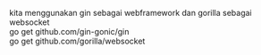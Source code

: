 kita menggunakan gin sebagai webframework dan gorilla sebagai websocket<br>
go get github.com/gin-gonic/gin<br>
go get github.com/gorilla/websocket<br>
